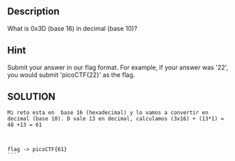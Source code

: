 ## Description 
What is 0x3D (base 16) in decimal (base 10)?

## Hint
Submit your answer in our flag format. For example, if your answer was '22', you would submit 'picoCTF{22}' as the flag.

## SOLUTION

````
Mi reto esta en  base 16 (hexadecimal) y lo vamos a convertir en decimal (base 10). D vale 13 en decimal, calculamos (3x16) + (13*1) = 48 +13 = 61



flag -> picoCTF{61}
```